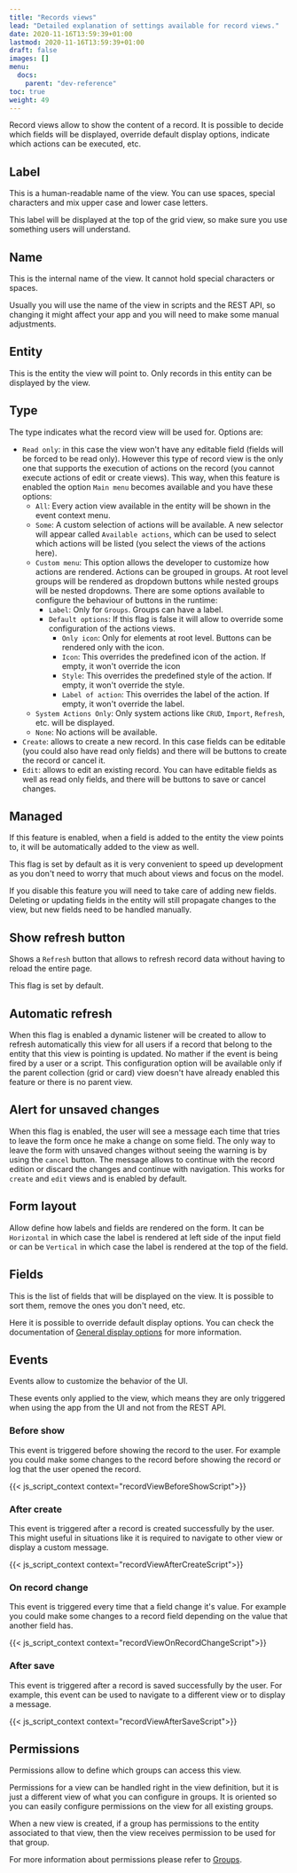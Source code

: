 ```yaml
---
title: "Records views"
lead: "Detailed explanation of settings available for record views."
date: 2020-11-16T13:59:39+01:00
lastmod: 2020-11-16T13:59:39+01:00
draft: false
images: []
menu:
  docs:
    parent: "dev-reference"
toc: true
weight: 49
---
```


Record views allow to show the content of a record. It is possible to decide
which fields will be displayed, override default display options, indicate
which actions can be executed, etc.

## Label

This is a human-readable name of the view. You can use spaces, special characters and
mix upper case and lower case letters.

This label will be displayed at the top of the grid view, so make sure you use something
users will understand.

## Name

This is the internal name of the view. It cannot hold special characters or spaces.

Usually you will use the name of the view in scripts and the REST API, so changing it
might affect your app and you will need to make some manual adjustments.

## Entity

This is the entity the view will point to. Only records in this entity can be displayed
by the view.

## Type

The type indicates what the record view will be used for. Options are:

- `Read only`: in this case the view won't have any editable field (fields will be forced
  to be read only). However this type of record view is the only one that supports the
  execution of actions on the record (you cannot execute actions of edit or create views).
  This way, when this feature is enabled the option `Main menu` becomes available and
  you have these options:
  - `All`: Every action view available in the entity will be shown in the event context menu.
  - `Some`: A custom selection of actions will be available. A new selector will appear called `Available actions`,
    which can be used to select which actions will be listed (you select the views of the actions here).
  - `Custom menu`: This option allows the developer to customize how actions are rendered. Actions can be grouped in groups. At root level groups will be rendered as dropdown buttons while nested groups will be nested dropdowns.
    There are some options available to configure the behaviour of buttons in the runtime:
    - `Label`: Only for `Groups`. Groups can have a label.
    - `Default options`: If this flag is false it will allow to override some configuration of the actions views.
      - `Only icon`: Only for elements at root level. Buttons can be rendered only with the icon.
      - `Icon`: This overrides the predefined icon of the action. If empty, it won't override the icon
      - `Style`: This overrides the predefined style of the action. If empty, it won't override the style.
      - `Label of action`: This overrides the label of the action. If empty, it won't override the label.
  - `System Actions Only`: Only system actions like `CRUD`, `Import`, `Refresh`, etc. will be displayed.
  - `None`: No actions will be available.
- `Create`: allows to create a new record. In this case fields can be editable (you could 
  also have read only fields) and there will be buttons to create the record or cancel it.
- `Edit`: allows to edit an existing record. You can have editable fields as well as read
  only fields, and there will be buttons to save or cancel changes.
  
## Managed

If this feature is enabled, when a field is added to the entity the view points to, it will
be automatically added to the view as well.

This flag is set by default as it is very convenient to speed up development as you don't need
to worry that much about views and focus on the model.

If you disable this feature you will need to take care of adding new fields. Deleting or 
updating fields in the entity will still propagate changes to the view, but new fields need to
be handled manually.

## Show refresh button

Shows a `Refresh` button that allows to refresh record data without having to reload the entire page.

This flag is set by default.

## Automatic refresh

When this flag is enabled a dynamic listener will be created to allow to refresh automatically this view for all users
if a record that belong to the entity that this view is pointing is updated. No mather if the event is being fired by
a user or a script. This configuration option will be available only if the parent collection (grid or card) view
doesn't have already enabled this feature or there is no parent view.

## Alert for unsaved changes

When this flag is enabled, the user will see a message each time that tries to leave the form once he make a change
on some field. The only way to leave the form with unsaved changes without seeing the warning is by using the `cancel`
button. The message allows to continue with the record edition or discard the changes and continue with navigation.
This works for `create` and `edit` views and is enabled by default.

## Form layout

Allow define how labels and fields are rendered on the form. It can be `Horizontal` in which case the label is rendered 
at left side of the input field or can be `Vertical` in which case the label is rendered at the top of the field. 

## Fields

This is the list of fields that will be displayed on the view. It is possible to sort them,
remove the ones you don't need, etc.

Here it is possible to override default display options. You can check the documentation of
[General display options]({{site.baseurl}}/app-development-model-fields.html#general-display-options)
for more information.

## Events

Events allow to customize the behavior of the UI.

These events only applied to the view, which means they are only triggered when using the
app from the UI and not from the REST API.

### Before show

This event is triggered before showing the record to the user. For example you could make
some changes to the record before showing the record or log that the user opened the
record.

{{< js_script_context context="recordViewBeforeShowScript">}}

### After create

This event is triggered after a record is created successfully by the user. This might useful in situations like it is
required to navigate to other view or display a custom message.
  
{{< js_script_context context="recordViewAfterCreateScript">}}

### On record change

This event is triggered every time that a field change it's value. For example you could make
some changes to a record field depending on the value that another field has.

{{< js_script_context context="recordViewOnRecordChangeScript">}}

### After save

This event is triggered after a record is saved successfully by the user. For example, this event can be used to navigate
to a different view or to display a message.  

{{< js_script_context context="recordViewAfterSaveScript">}}

## Permissions

Permissions allow to define which groups can access this view.
  
Permissions for a view can be handled right in the view definition, but it is just
a different view of what you can configure in groups. It is oriented so you can easily
configure permissions on the view for all existing groups.

When a new view is created, if a group has permissions to the entity associated to that view, then the view 
receives permission to be used for that group.

For more information about permissions please refer to [Groups]({{site.baseurl}}/app-development-security-groups.html).

